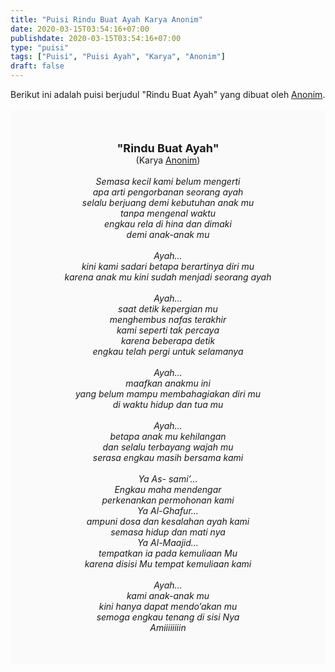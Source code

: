 ```yaml
---
title: "Puisi Rindu Buat Ayah Karya Anonim"
date: 2020-03-15T03:54:16+07:00
publishdate: 2020-03-15T03:54:16+07:00
type: "puisi"
tags: ["Puisi", "Puisi Ayah", "Karya", "Anonim"]
draft: false
---
```


<div dir="ltr" style="text-align: left;" trbidi="on"><div dir="ltr" style="text-align: left;" trbidi="on"><div style="text-align: justify;">Berikut ini adalah puisi berjudul "Rindu Buat Ayah" yang dibuat oleh <a href="https://www.sekata.web.id/tags/anonim" target="_blank">Anonim</a>. </div><br /><div style="background: #FAFAFA; font-size: 14px; padding: 50px; text-align: center;"><span style="font-size: 18px;"><b>"Rindu Buat Ayah"</b></span><br />(Karya <a href="https://www.sekata.web.id/tags/anonim" target="_blank">Anonim</a>) <br /><br /><i>Semasa kecil kami belum mengerti<br />
apa arti pengorbanan seorang ayah<br />
selalu berjuang demi kebutuhan anak mu<br />
tanpa mengenal waktu<br />
engkau rela di hina dan dimaki<br />
demi anak-anak mu<br />
<br />
Ayah...<br />
kini kami sadari betapa berartinya diri mu<br />
karena anak mu kini sudah menjadi seorang ayah<br />
<br />
Ayah...<br />
saat detik kepergian mu<br />
menghembus nafas terakhir<br />
kami seperti tak percaya<br />
karena beberapa detik<br />
engkau telah pergi untuk selamanya<br />
<br />
Ayah...<br />
maafkan anakmu ini<br />
yang belum mampu membahagiakan diri mu<br />
di waktu hidup dan tua mu<br />
<br />
Ayah...<br />
betapa anak mu kehilangan<br />
dan selalu terbayang wajah mu<br />
serasa engkau masih bersama kami<br />
<br />
Ya As- sami’...<br />
Engkau maha mendengar<br />
perkenankan permohonan kami<br />
Ya Al-Ghafur...<br />
ampuni dosa dan kesalahan ayah kami<br />
semasa hidup dan mati nya<br />
Ya Al-Maajid...<br />
tempatkan ia pada kemuliaan Mu<br />
karena disisi Mu tempat kemuliaan kami<br />
<br />
Ayah...<br />
kami anak-anak mu<br />
kini hanya dapat mendo’akan mu<br />
semoga engkau tenang di sisi Nya<br />
Amiiiiiiiin</i></div></div></div>
